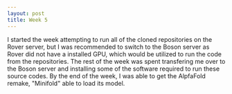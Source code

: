 ```yaml
---
layout: post
title: Week 5
---
```


I started the week attempting to run all of the cloned repositories on the Rover server, but I was recommended to switch to the Boson server as Rover did not have a installed GPU, which would be utilized to run the code from the repositories.
The rest of the week was spent transfering me over to the Boson server and installing some of the software required to run these source codes.
By the end of the week, I was able to get the AlpfaFold remake, "Minifold" able to load its model.

